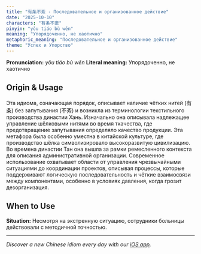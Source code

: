 ```yaml
---
title: "有条不紊 - Последовательное и организованное действие"
date: "2025-10-10"
characters: "有条不紊"
pinyin: "yǒu tiáo bù wěn"
meaning: "Упорядоченно, не хаотично"
metaphoric_meaning: "Последовательное и организованное действие"
theme: "Успех и Упорство"
---
```


**Pronunciation:** *yǒu tiáo bù wěn*
**Literal meaning:** Упорядоченно, не хаотично

## Origin & Usage

Эта идиома, означающая порядок, описывает наличие чётких нитей (有条) без запутывания (不紊) и возникла из терминологии текстильного производства династии Хань. Изначально она описывала надлежащее управление шёлковыми нитями во время ткачества, где предотвращение запутывания определяло качество продукции. Эта метафора была особенно уместна в китайской культуре, где производство шёлка символизировало высокоразвитую цивилизацию. Во времена династии Тан она вышла за рамки ремесленного контекста для описания административной организации. Современное использование охватывает области от управления чрезвычайными ситуациями до координации проектов, описывая процессы, которые поддерживают логическую последовательность и чёткие взаимосвязи между компонентами, особенно в условиях давления, когда грозит дезорганизация.

## When to Use

**Situation:** Несмотря на экстренную ситуацию, сотрудники больницы действовали с методичной точностью.

---

*Discover a new Chinese idiom every day with our [iOS app](https://apps.apple.com/us/app/daily-chinese-idioms/id6740611324).*
